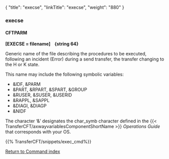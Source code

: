 {
    "title": "execse",
    "linkTitle": "execse",
    "weight": "880"
}<span id="execse"></span>

### execse

<span id="execse_CFTPARM"></span>

#### CFTPARM

****[EXECSE = filename]
   {string
64}****

Generic name of the file describing
the procedures to be executed, following an incident (Error) during a
send transfer, the transfer changing to the H or K state.

This name may include the following symbolic variables:

- &IDF, &PARM
- &PART, &RPART,
    &SPART, &GROUP
- &RUSER, &SUSER,
    &USERID
- &RAPPL, &SAPPL
- &DIAGI, &DIAGP
- &NIDF

The character ‘&’ designates the char_symb character defined in
the {{< TransferCFT/axwayvariablesComponentShortName  >}} *Operations Guide* that corresponds with your OS.

{{% TransferCFT/snippets/exec_cmd%}}

[Return to Command index](../../)
